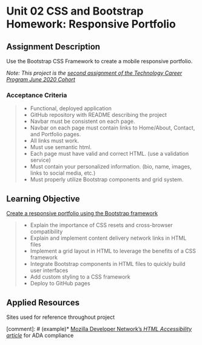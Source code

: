# Unit 02 CSS and Bootstrap Homework: Responsive Portfolio

## Assignment Description
Use the Bootstrap CSS Framework to create a mobile responsive portfolio.

*Note: This project is the [second assignment of the Technology Career Program June 2020 Cohort](https://github.com/nvansturgill/tcp-frontend-master/blob/master/02-CSS-Bootstrap/02-Homework/README.md)*  

### Acceptance Criteria
> * Functional, deployed application
> * GitHub repository with README describing the project
> * Navbar must be consistent on each page.
> * Navbar on each page must contain links to Home/About, Contact, and Portfolio pages.
> * All links must work.
> * Must use semantic html.
> * Each page must have valid and correct HTML. (use a validation service)
> * Must contain your personalized information. (bio, name, images, links to social media, etc.)
> * Must properly utilize Bootstrap components and grid system.

## Learning Objective  
[Create a responsive portfolio using the Bootstrap framework](https://github.com/nvansturgill/tcp-frontend-activities/blob/master/02-CSS-Bootstrap/README.md)  

> * Explain the importance of CSS resets and cross-browser compatibility
> * Explain and implement content delivery network links in HTML files
> * Implement a grid layout in HTML to leverage the benefits of a CSS framework
> * Integrate Bootstrap components in HTML files to quickly build user      interfaces
> * Add custom styling to a CSS framework
> * Deploy to GitHub pages


## Applied Resources
Sites used for reference throughout project  

[comment]: # (example)* [Mozilla Developer Network’s *HTML Accessibility article*](https://developer.mozilla.org/en-US/docs/Learn/Accessibility/HTML) for ADA compliance  